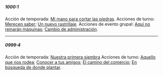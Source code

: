 ##### 1000:1
Acción de temporada: [Mi mano para cortar las piedras](../../../../Y1000/S1/Kaukel/Vatshana/Mi%20mano%20para%20cortar%20las%20piedras.md).
Acciones de turno: [Merecen saber](../../../../Y1000/S1/Kaukel/Vatshana/Merecen%20saber.md); [Un nuevo rastrillaje](../../../../Y1000/S1/Kaukel/Vatshana/Un%20nuevo%20rastrillaje.md).
Acciones de evento grupal: [Aquí no reinarán máquinas](../../../../Y1000/S1/Kaukel/Vatshana/Aqui%20no%20reinarán%20máquinas.md); [Cambio de administración](../../../../Y1000/S1/Kaukel/Vatshana/Cambio%20de%20administración.md).

---

##### 0999:4
Acción de temporada: [Nuestra primera siembra](../../../../Archivo/Y0999/S4/Kaukel/Vatshana/Nuestra%20primera%20siembra.md)
Acciones de turno: [Aquello que nos rodea](../../../../Archivo/Y0999/S4/Kaukel/Vatshana/Aquello%20que%20nos%20rodea.md); [Conocer a tus amigos](../../../../Archivo/Y0999/S4/Kaukel/Vatshana/Conocer%20a%20tus%20amigos.md); [El camino del comercio](../../../../Archivo/Y0999/S4/Kaukel/Vatshana/Aquello%20que%20nos%20rodea.md); [En búsqueda de donde plantar](../../../../Archivo/Y0999/S4/Kaukel/Vatshana/En%20búsqueda%20de%20donde%20plantar.md).
